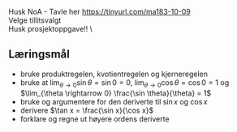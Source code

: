 Husk NoA - Tavle her https://tinyurl.com/ma183-10-09 \
Velge tillitsvalgt \
Husk prosjektoppgave!! \
## Læringsmål

- bruke produktregelen, kvotientregelen og kjerneregelen
- bruke at $\lim_{\theta \rightarrow 0}\sin \theta = \sin 0 = 0$, $\lim_{\theta \rightarrow 0}\cos \theta = \cos 0 = 1$ og $\lim_{\theta \rightarrow 0} \frac{\sin \theta}{\theta} = 1$ 
- bruke og argumentere for den deriverte til $\sin x$ og $\cos x$
- derivere $\tan x = \frac{\sin x}{\cos x}$ 
- forklare og regne ut høyere ordens deriverte 